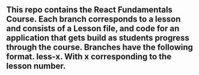 ## This repo contains the React Fundamentals Course. Each branch corresponds to a lesson and consists of a Lesson file, and code for an application that gets build as students progress through the course. Branches have the following format. less-x. With x corresponding to the lesson number.
